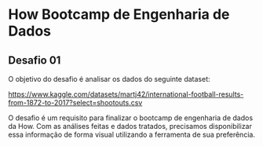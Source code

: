 # How Bootcamp de Engenharia de Dados

## Desafio 01 

O objetivo do desafio é analisar os dados do seguinte dataset: 

https://www.kaggle.com/datasets/martj42/international-football-results-from-1872-to-2017?select=shootouts.csv

O desafio é um requisito para finalizar o bootcamp de engenharia de dados da How.
Com as análises feitas e dados tratados, precisamos disponibilizar essa informação de forma visual utilizando a ferramenta de sua preferência.

